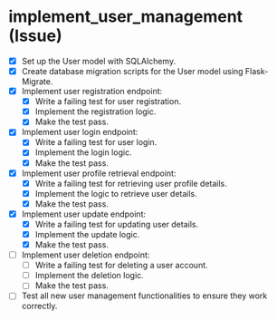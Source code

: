 # implement_user_management (Issue)

- [x] Set up the User model with SQLAlchemy.
- [x] Create database migration scripts for the User model using Flask-Migrate.
- [x] Implement user registration endpoint:
  - [x] Write a failing test for user registration.
  - [x] Implement the registration logic.
  - [x] Make the test pass.
- [x] Implement user login endpoint:
  - [x] Write a failing test for user login.
  - [x] Implement the login logic.
  - [x] Make the test pass.
- [x] Implement user profile retrieval endpoint:
  - [x] Write a failing test for retrieving user profile details.
  - [x] Implement the logic to retrieve user details.
  - [x] Make the test pass.
- [x] Implement user update endpoint:
  - [x] Write a failing test for updating user details.
  - [x] Implement the update logic.
  - [x] Make the test pass.
- [ ] Implement user deletion endpoint:
  - [ ] Write a failing test for deleting a user account.
  - [ ] Implement the deletion logic.
  - [ ] Make the test pass.
- [ ] Test all new user management functionalities to ensure they work correctly.
